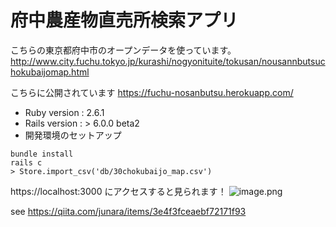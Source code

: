 # 府中農産物直売所検索アプリ
こちらの東京都府中市のオープンデータを使っています。
http://www.city.fuchu.tokyo.jp/kurashi/nogyonituite/tokusan/nousannbutsuchokubaijomap.html

こちらに公開されています https://fuchu-nosanbutsu.herokuapp.com/

* Ruby version : 2.6.1
* Rails version : > 6.0.0 beta2
* 開発環境のセットアップ

```
bundle install
rails c
> Store.import_csv('db/30chokubaijo_map.csv')
```

https://localhost:3000 にアクセスすると見られます！
![image.png](https://qiita-image-store.s3.amazonaws.com/0/124445/3d9bb315-f810-32ae-d301-a9cfb395e12d.png)

see https://qiita.com/junara/items/3e4f3fceaebf72171f93
